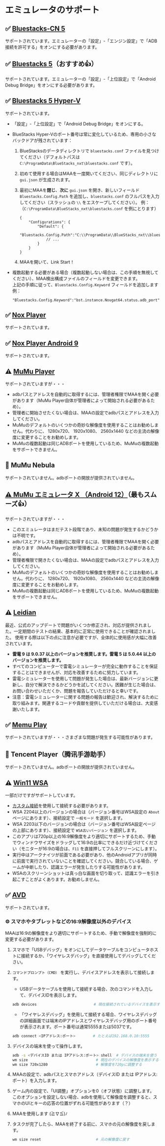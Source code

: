 # エミュレータのサポート

## ✅ [Bluestacks-CN 5](https://www.bluestacks.cn/)

サポートされています。エミュレーターの「設定」-「エンジン設定」で「ADB接続を許可する」をオンにする必要があります。

## ✅ [Bluestacks 5](https://www.bluestacks.com/ja/index.html)（おすすめ👍）

サポートされています。エミュレーターの「設定」-「上位設定」で「Android Debug Bridge」をオンにする必要があります。

## ✅ [Bluestacks 5 Hyper-V](https://support.bluestacks.com/hc/ja/articles/4412148150157-BlueStacks-5-Windows%E3%81%A7Hyper-V%E3%82%92%E6%9C%89%E5%8A%B9%E3%81%AB%E3%81%99%E3%82%8B%E6%96%B9%E6%B3%95)

サポートされています。

- 「設定」-「上位設定」で「Android Debug Bridge」をオンにする。
- BlueStacks Hyper-Vのポート番号は常に変化しているため、専用の小さなバックドアが残されています：

    1. BlueStacksのデータディレクトリで `bluestacks.conf` ファイルを見つけてください（デフォルトパスは `C:\ProgramData\BlueStacks_nxt\bluestacks.conf` です）。
    2. 初めて使用する場合はMAAを一度開いてください、同じディレクトリに `gui.json` が生成されます。
    3. 最初にMAAを**閉じ**、**次に** `gui.json` を開き、新しいフィールド `Bluestacks.Config.Path` を追加し、`bluestacks.conf` のフルパスを入力してください（スラッシュの `\\` をエスケープしてください）。
    例：（`C:\ProgramData\BlueStacks_nxt\bluestacks.conf` を例にとります）

        ```jsonc
        {
            "Configurations": {
                "Default": {
                    "Bluestacks.Config.Path":"C:\\ProgramData\\BlueStacks_nxt\\bluestacks.conf",
                    // ...
                }
            }
        }
        ```

    4. MAAを開いて、Link Start！

- 複数起動する必要がある場合（複数起動しない場合は、この手順を無視してください）、MAA検出構成ファイルのフィールドを変更できます。<br>
    上記の手順に従って、`Bluestacks.Config.Keyword` フィールドを追加します<br>
    例：

    ```jsonc
    "Bluestacks.Config.Keyword":"bst.instance.Nougat64.status.adb_port",
    ```

## ✅ [Nox Player](https://jp.bignox.com/)

サポートされています。

## ✅ [Nox Player Android 9](https://jp.bignox.com/)

サポートされています。

## ⚠️ [MuMu Player](https://www.mumuglobal.com/jp/)

サポートされていますが・・・

- adbパスとアドレスを自動的に取得するには、管理者権限でMAAを開く必要があります（MuMu Player自体が管理者によって開始される必要があるため）。
- 管理者に開始させたくない場合は、MAAの設定でadbパスとアドレスを入力してください。
- MuMuのデフォルトのいくつかの奇妙な解像度を使用することはお勧めしません。代わりに、 1280x720、 1920x1080、 2560x1440 などの主流の解像度に変更することをお勧めします。
- MuMuの複数起動は同じADBポートを使用しているため、MuMuの複数起動をサポートできません。

## 🚫 MuMu Nebula<br>

サポートされていません。adbポートの開放が提供されていません。

## [⚠️ MuMu エミュレータ X （Android 12）](https://www.mumuglobal.com/jp/)（最もスムーズ👍）

サポートされていますが・・・

- このエミュレータはまだテスト段階であり、未知の問題が発生するかどうかは不明です。
- adbパスとアドレスを自動的に取得するには、管理者権限でMAAを開く必要があります（MuMu Player自体が管理者によって開始される必要があるため）。
- 管理者権限で開きたくない場合は、MAAの設定でadbパスとアドレスを入力してください。
- MuMuのデフォルトのいくつかの奇妙な解像度を使用することはお勧めしません。代わりに、 1280x720、 1920x1080、 2560x1440 などの主流の解像度に変更することをお勧めします。
- MuMuの複数起動は同じADBポートを使用しているため、MuMuの複数起動をサポートできません。

## ⚠️ [Leidian](https://www.ldmnq.com/)

最近、公式のアップデートで問題がいくつか修正され、対応が提供されました。一定期間のテストの結果、基本的に正常に使用できることが確認されました。
使用する際は以下の点に注意が必要ですが、全体的に使用感が大幅に改善されています。

- **雷電 9 は 9.0.37 以上のバージョンを推奨します。雷電 5 は 5.0.44 以上のバージョンを推奨します。**
- すべてのコンピューターで雷電シミュレーターが完全に動作することを保証することはできませんが、対応を改善するために努力しています。
- 雷電シミュレーターを使用して問題が発生した場合は、最新バージョンに更新し、自分で解決できるかどうかを試してください。困難が生じた場合は、お問い合わせいただくか、問題を報告していただけると幸いです。
- 注意：雷電シミュレーターに関する問題の報告は歓迎され、解決するために取り組みます。関連するコードや貢献を提供していただける場合は、大変感謝いたします。

## ✅ [Memu Play](https://www.memuplay.com/jp/)

サポートされていますが・・・さまざまな問題が発生する可能性があります。

## 🚫 Tencent Player（腾讯手游助手）

サポートされていません。adbポートの開放が提供されていません。

## ⚠️ [Win11 WSA](https://docs.microsoft.com/ja-jp/windows/android/wsa/)

一部だけですがサポートしています。

- [カスタム接続](#%EF%B8%8F-カスタム接続)を使用して接続する必要があります。
- WSA 2204以上のバージョンの場合は（バージョン番号はWSA設定の `About` ページにあります）、接続設定で `一般モード` を選択します。
- WSA 2203以下のバージョンの場合は（バージョン番号はWSA設定ページの上部にあります）、接続設定で `WSA古いバージョン` を選択します。
- このアプリは720p以上の16:9解像度をより適切にサポートするため、手動でウィンドウサイズをドラッグして16:9の比率にできるだけ近づけてください（モニターが16:9の場合は、`F11` を直接押してフルスクリーンにします）。
- 実行中はアークナイツが前面である必要があり、他のAndroidアプリが同時に前面で実行されていないことを確認してください。競合している場合、ゲームが中断したり、認識エラーが発生したりする可能性があります。
- WSAのスクリーンショットは真っ白な画面を切り取って、認識エラーを引き起こすことがよくあります。お勧めしません。

## ✅ [AVD](https://developer.android.com/studio/run/managing-avds)

サポートされています。

### ⚙️ スマホやタブレットなどの16:9解像度以外のデバイス

MAAは16:9の解像度をより適切にサポートするため、手動で解像度を強制的に変更する必要があります。

1. スマホで「USBデバッグ」をオンにしてデータケーブルをコンピュータホストに接続するか、「ワイヤレスデバッグ」を直接使用してデバッグしてください。
2. `コマンドプロンプト（CMD）` を実行し、デバイスアドレスを表示して接続します。

    - USBデータケーブルを使用して接続する場合、次のコマンドを入力して、デバイスIDを表示します。

    ```bash
    adb devices                          # 現在接続されているデバイスを表示する。最初の列はデバイスIDです。
    ```

    - 「ワイヤレスデバッグ」を使用して接続する場合、ワイヤレスデバッグの詳細画面では端末のIPアドレスとワイヤレスデバッグ用のポート番号が表示されます。ポート番号は通常5555または5037です。

    ```bash
    adb connect <IPアドレス:ポート>        # たとえば192.168.0.10:5555
    ```

3. デバイスの端末を使って操作します。

   ```bash
   adb -s <デバイスID または IPアドレス:ポート> shell  # デバイスの端末を使う
   wm size                               # 現在のデバイスの解像度を表示する
   wm size 720x1280                      # 解像度を720pに調整する
   ```

4. MAAの設定で、adbパスとスマホアドレス（デバイスID または IPアドレス:ポート）を入力します。
5. ゲーム内の設定で、「UI調整」オプションを0（オフ状態）に調整します。<br>
    このオプションを設定しない場合、adbを使用して解像度を調整すると、スマホのUIとキーの応答の位置がずれる可能性があります（？）
6. MAAを使用します (≧∇≦)ﾉ
7. タスクが完了したら、MAAを終了する前に、スマホの元の解像度を戻します。

   ```bash
   wm size reset                         # 元の解像度に戻す
   ```
